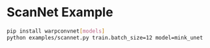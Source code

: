 # ScanNet Example

```bash
pip install warpconvnet[models]
python examples/scannet.py train.batch_size=12 model=mink_unet
```
